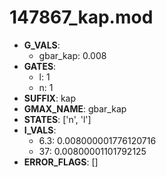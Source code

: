 # 147867_kap.mod

- **G_VALS**:
  - gbar_kap: 0.008
- **GATES**:
  - l: 1
  - n: 1
- **SUFFIX**: kap
- **GMAX_NAME**: gbar_kap
- **STATES**: ['n', 'l']
- **I_VALS**:
  - 6.3: 0.008000001776120716
  - 37: 0.00800001101792125
- **ERROR_FLAGS**: []
